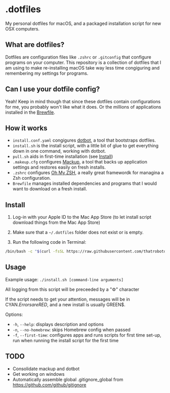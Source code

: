# .dotfiles

My personal dotfiles for macOS, and a packaged installation script for new OSX computers.

## What are dotfiles?

Dotfiles are configuration files like `.zshrc` or `.gitconfig` that configure programs on your computer. This repository is a collection of dotfiles that I am using to make re-installing macOS take way less time congiguring and remembering my settings for programs.

## Can I use your dotfile config?

Yeah! Keep in mind though that since these dotfiles contain configurations for me, you probably won't like what it does. Or the millions of applications installed in the [Brewfile](Brewfile).

## How it works

- `install.conf.yaml` congigures [dotbot](https://github.com/anishathalye/dotbot), a tool that bootstraps dotfiles.
- `install.sh` is the install script, with a little bit of glue to get everything down in one command, working with dotbot.
- `pull.sh` aids in first-time installation (see [Install](##Install))
- `.makeup.cfg` configures [Mackup](https://github.com/lra/mackup), a tool that backs up application settings and restores easily on fresh installs.
- `.zshrc` configures [Oh My ZSH](https://ohmyz.sh/), a really great framewordk for managina a Zsh configuration.
- `Brewfile` manages installed dependencies and programs that I would want to download on a fresh install.

## Install

1. Log-in with your Apple ID to the Mac App Store (to let install script download things from the Mac App Store)

2. Make sure that a `~/.dotfiles` folder does not exist or is empty.

3. Run the following code in Terminal:

```sh
/bin/bash -c "$(curl -fsSL https://raw.githubusercontent.com/thatrobotdev/.dotfiles/main/pull.sh)"
```

## Usage

Example usage: `./install.sh [command-line arguments]`

All logging from this script will be preceeded by a "⚙" character

If the script needs to get your attention, messages will be in CYAN$. Errors are RED$, and a new install is usually GREEN$.

Options:

- `-h`, `--help`: displays description and options
- `-n`, `--no-homebrew`: skips Homebrew config when passed
- `-f`, `--first-time`: configures apps and runs scripts for first time set-up, run when running the install script for the first time

## TODO

- Consolidate mackup and dotbot
- Get working on windows
- Automatically assemble global .gitignore_global from <https://github.com/github/gitignore>
